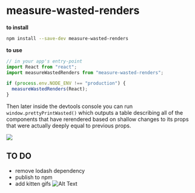 # measure-wasted-renders

**to install**

```bash
npm install --save-dev measure-wasted-renders
```

**to use**

```js
// in your app's entry-point
import React from "react";
import measureWastedRenders from "measure-wasted-renders";

if (process.env.NODE_ENV !== "production") {
  measureWastedRenders(React);
}
```

Then later inside the devtools console you can run `window.prettyPrintWasted()` which outputs a table describing all of the components that have rerendered based on shallow changes to its props that were actually deeply equal to previous props.

![](https://user-images.githubusercontent.com/4656974/35294060-a1affd1a-0043-11e8-88a8-3c6e291fff67.png)



## TO DO
 - remove lodash dependency
 - publish to npm
 - add kitten gifs
 ![Alt Text](https://media.giphy.com/media/vFKqnCdLPNOKc/giphy.gif)
